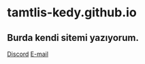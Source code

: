 # tamtlis-kedy.github.io
Burda kendi sitemi yazıyorum.
--
[Discord](https://discord.gg/XxGEsdHj9T)
[E-mail](mailto://iletisim@ismailuygar.cf)

